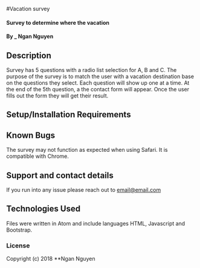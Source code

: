 #Vacation survey

#### Survey to determine where the vacation

#### By _ Ngan Nguyen

## Description

Survey has 5 questions with a radio list selection for A, B and C. The purpose of the survey is to match the user with a vacation destination base on the questions they select. Each question will show up one at a time. At the end of the 5th question, a the contact form will appear. Once the user fills out the form they will get their result.  

## Setup/Installation Requirements

## Known Bugs

The survey may not function as expected when using Safari. It is compatible with Chrome. 

## Support and contact details

If you run into any issue please reach out to email@email.com

## Technologies Used

Files were written in Atom and include languages HTML, Javascript and Bootstrap.


### License

Copyright (c) 2018 **Ngan Nguyen

